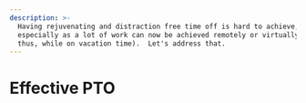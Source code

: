 ```yaml
---
description: >-
  Having rejuvenating and distraction free time off is hard to achieve,
  especially as a lot of work can now be achieved remotely or virtually (and
  thus, while on vacation time).  Let's address that.
---
```


# Effective PTO

